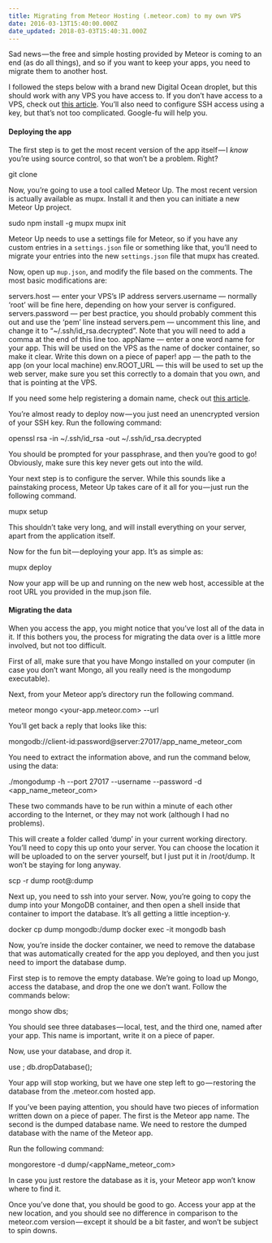 ```yaml
---
title: Migrating from Meteor Hosting (.meteor.com) to my own VPS
date: 2016-03-13T15:40:00.000Z
date_updated: 2018-03-03T15:40:31.000Z
---
```


Sad news — the free and simple hosting provided by Meteor is coming to an end (as do all things), and so if you want to keep your apps, you need to migrate them to another host.

I followed the steps below with a brand new Digital Ocean droplet, but this should work with any VPS you have access to. If you don’t have access to a VPS, check out [this article](https://medium.com/@joe.innes/choosing-a-vps-provider-fc4b3a7630bd). You’ll also need to configure SSH access using a key, but that’s not too complicated. Google-fu will help you.

#### Deploying the app

The first step is to get the most recent version of the app itself — I _know_ you’re using source control, so that won’t be a problem. Right?

git clone <your-repo>

Now, you’re going to use a tool called Meteor Up. The most recent version is actually available as mupx. Install it and then you can initiate a new Meteor Up project.

sudo npm install -g mupx
mupx init

Meteor Up needs to use a settings file for Meteor, so if you have any custom entries in a `settings.json` file or something like that, you’ll need to migrate your entries into the new `settings.json` file that mupx has created.

Now, open up `mup.json`, and modify the file based on the comments. The most basic modifications are:

servers.host — enter your VPS’s IP address
servers.username — normally ‘root’ will be fine here, depending on how your server is configured.
servers.password — per best practice, you should probably comment this out and use the ‘pem’ line instead
servers.pem — uncomment this line, and change it to “~/.ssh/id_rsa.decrypted”. Note that you will need to add a comma at the end of this line too.
appName — enter a one word name for your app. This will be used on the VPS as the name of docker container, so make it clear. Write this down on a piece of paper!
app — the path to the app (on your local machine)
env.ROOT_URL — this will be used to set up the web server, make sure you set this correctly to a domain that you own, and that is pointing at the VPS.

If you need some help registering a domain name, check out [this article](https://medium.com/@joe.innes/registering-a-domain-name-ef7a0feb5892).

You’re almost ready to deploy now — you just need an unencrypted version of your SSH key. Run the following command:

openssl rsa -in ~/.ssh/id_rsa -out ~/.ssh/id_rsa.decrypted

You should be prompted for your passphrase, and then you’re good to go! Obviously, make sure this key never gets out into the wild.

Your next step is to configure the server. While this sounds like a painstaking process, Meteor Up takes care of it all for you — just run the following command.

mupx setup

This shouldn’t take very long, and will install everything on your server, apart from the application itself.

Now for the fun bit — deploying your app. It’s as simple as:

mupx deploy

Now your app will be up and running on the new web host, accessible at the root URL you provided in the mup.json file.

#### Migrating the data

When you access the app, you might notice that you’ve lost all of the data in it. If this bothers you, the process for migrating the data over is a little more involved, but not too difficult.

First of all, make sure that you have Mongo installed on your computer (in case you don’t want Mongo, all you really need is the mongodump executable).

Next, from your Meteor app’s directory run the following command.

meteor mongo <your-app.meteor.com> --url

You’ll get back a reply that looks like this:

mongodb://client-id:password@server:27017/app_name_meteor_com

You need to extract the information above, and run the command below, using the data:

./mongodump -h <server> --port 27017 --username <client-id> --password <password> -d <app_name_meteor_com>

These two commands have to be run within a minute of each other according to the Internet, or they may not work (although I had no problems).

This will create a folder called ‘dump’ in your current working directory. You’ll need to copy this up onto your server. You can choose the location it will be uploaded to on the server yourself, but I just put it in /root/dump. It won’t be staying for long anyway.

scp -r dump root@<yourServer>:dump

Next up, you need to ssh into your server. Now, you’re going to copy the dump into your MongoDB container, and then open a shell inside that container to import the database. It’s all getting a little inception-y.

docker cp dump mongodb:/dump
docker exec -it mongodb bash

Now, you’re inside the docker container, we need to remove the database that was automatically created for the app you deployed, and then you just need to import the database dump.

First step is to remove the empty database. We’re going to load up Mongo, access the database, and drop the one we don’t want. Follow the commands below:

mongo
show dbs;

You should see three databases — local, test, and the third one, named after your app. This name is important, write it on a piece of paper.

Now, use your database, and drop it.

use <myDb>;
db.dropDatabase();

Your app will stop working, but we have one step left to go — restoring the database from the .meteor.com hosted app.

If you’ve been paying attention, you should have two pieces of information written down on a piece of paper. The first is the Meteor app name. The second is the dumped database name. We need to restore the dumped database with the name of the Meteor app.

Run the following command:

mongorestore -d <yourAppName> dump/<appName_meteor_com>

In case you just restore the database as it is, your Meteor app won’t know where to find it.

Once you’ve done that, you should be good to go. Access your app at the new location, and you should see no difference in comparison to the meteor.com version — except it should be a bit faster, and won’t be subject to spin downs.
